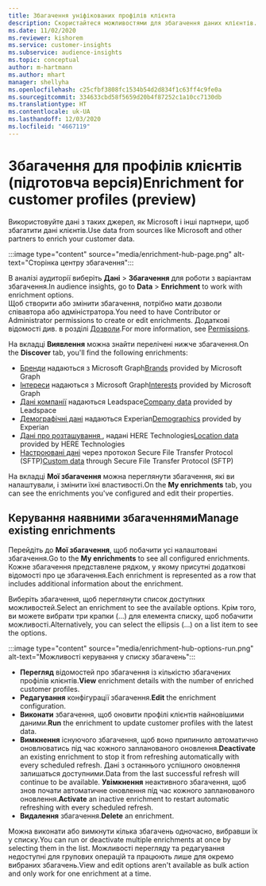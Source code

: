 ```yaml
---
title: Збагачення уніфікованих профілів клієнта
description: Скористайтеся можливостями для збагачення даних клієнтів.
ms.date: 11/02/2020
ms.reviewer: kishorem
ms.service: customer-insights
ms.subservice: audience-insights
ms.topic: conceptual
author: m-hartmann
ms.author: mhart
manager: shellyha
ms.openlocfilehash: c25cfbf3808fc1534b54d2d834f1c63ff4c9fe0a
ms.sourcegitcommit: 334633cbd58f5659d20b4f87252c1a10cc7130db
ms.translationtype: HT
ms.contentlocale: uk-UA
ms.lasthandoff: 12/03/2020
ms.locfileid: "4667119"
---
```

# <a name="enrichment-for-customer-profiles-preview"></a><span data-ttu-id="9795e-103">Збагачення для профілів клієнтів (підготовча версія)</span><span class="sxs-lookup"><span data-stu-id="9795e-103">Enrichment for customer profiles (preview)</span></span>

<span data-ttu-id="9795e-104">Використовуйте дані з таких джерел, як Microsoft і інші партнери, щоб збагатити дані клієнтів.</span><span class="sxs-lookup"><span data-stu-id="9795e-104">Use data from sources like Microsoft and other partners to enrich your customer data.</span></span>

:::image type="content" source="media/enrichment-hub-page.png" alt-text="Сторінка центру збагачення":::

<span data-ttu-id="9795e-106">В аналізі аудиторії виберіть **Дані** > **Збагачення** для роботи з варіантам збагачення.</span><span class="sxs-lookup"><span data-stu-id="9795e-106">In audience insights, go to **Data** > **Enrichment** to work with enrichment options.</span></span>    
<span data-ttu-id="9795e-107">Щоб створити або змінити збагачення, потрібно мати дозволи співавтора або адміністратора.</span><span class="sxs-lookup"><span data-stu-id="9795e-107">You need to have Contributor or Administrator permissions to create or edit enrichments.</span></span> <span data-ttu-id="9795e-108">Додаткові відомості див. в розділі [Дозволи](permissions.md).</span><span class="sxs-lookup"><span data-stu-id="9795e-108">For more information, see [Permissions](permissions.md).</span></span>

<span data-ttu-id="9795e-109">На вкладці **Виявлення** можна знайти перелічені нижче збагачення.</span><span class="sxs-lookup"><span data-stu-id="9795e-109">On the **Discover** tab, you'll find the following enrichments:</span></span>

- <span data-ttu-id="9795e-110">[Бренди](enrichment-microsoft-graph.md) надаються з Microsoft Graph</span><span class="sxs-lookup"><span data-stu-id="9795e-110">[Brands](enrichment-microsoft-graph.md) provided by Microsoft Graph</span></span>
- <span data-ttu-id="9795e-111">[Інтереси](enrichment-microsoft-graph.md) надаються з Microsoft Graph</span><span class="sxs-lookup"><span data-stu-id="9795e-111">[Interests](enrichment-microsoft-graph.md) provided by Microsoft Graph</span></span>
- <span data-ttu-id="9795e-112">[Дані компанії](enrichment-leadspace.md) надаються Leadspace</span><span class="sxs-lookup"><span data-stu-id="9795e-112">[Company data](enrichment-leadspace.md) provided by Leadspace</span></span>
- <span data-ttu-id="9795e-113">[Демографічні дані](enrichment-experian.md) надаються Experian</span><span class="sxs-lookup"><span data-stu-id="9795e-113">[Demographics](enrichment-experian.md) provided by Experian</span></span>
- <span data-ttu-id="9795e-114">[Дані про розташування ](enrichment-here.md), надані HERE Technologies</span><span class="sxs-lookup"><span data-stu-id="9795e-114">[Location data](enrichment-here.md) provided by HERE Technologies</span></span>
- <span data-ttu-id="9795e-115">[Настроювані дані](enrichment-SFTP-custom-import.md) через протокол Secure File Transfer Protocol (SFTP)</span><span class="sxs-lookup"><span data-stu-id="9795e-115">[Custom data](enrichment-SFTP-custom-import.md) through Secure File Transfer Protocol (SFTP)</span></span>

<span data-ttu-id="9795e-116">На вкладці **Мої збагачення** можна переглянути збагачення, які ви налаштували, і змінити їхні властивості.</span><span class="sxs-lookup"><span data-stu-id="9795e-116">On the **My enrichments** tab, you can see the enrichments you've configured and edit their properties.</span></span>

## <a name="manage-existing-enrichments"></a><span data-ttu-id="9795e-117">Керування наявними збагаченнями</span><span class="sxs-lookup"><span data-stu-id="9795e-117">Manage existing enrichments</span></span>

<span data-ttu-id="9795e-118">Перейдіть до **Мої збагачення**, щоб побачити усі налаштовані збагачення.</span><span class="sxs-lookup"><span data-stu-id="9795e-118">Go to the **My enrichments** to see all configured enrichments.</span></span> <span data-ttu-id="9795e-119">Кожне збагачення представлене рядком, у якому присутні додаткові відомості про це збагачення.</span><span class="sxs-lookup"><span data-stu-id="9795e-119">Each enrichment is represented as a row that includes additional information about the enrichment.</span></span>

<span data-ttu-id="9795e-120">Виберіть збагачення, щоб переглянути список доступних можливостей.</span><span class="sxs-lookup"><span data-stu-id="9795e-120">Select an enrichment to see the available options.</span></span> <span data-ttu-id="9795e-121">Крім того, ви можете вибрати три крапки (...) для елемента списку, щоб побачити можливості.</span><span class="sxs-lookup"><span data-stu-id="9795e-121">Alternatively, you can select the ellipsis (...) on a list item to see the options.</span></span>

:::image type="content" source="media/enrichment-hub-options-run.png" alt-text="Можливості керування у списку збагачень":::

- <span data-ttu-id="9795e-123">**Перегляд** відомостей про збагачення із кількістю збагачених профілів клієнтів.</span><span class="sxs-lookup"><span data-stu-id="9795e-123">**View** enrichment details with the number of enriched customer profiles.</span></span>
- <span data-ttu-id="9795e-124">**Редагування** конфігурації збагачення.</span><span class="sxs-lookup"><span data-stu-id="9795e-124">**Edit** the enrichment configuration.</span></span>
- <span data-ttu-id="9795e-125">**Виконати** збагачення, щоб оновити профілі клієнтів найновішими даними.</span><span class="sxs-lookup"><span data-stu-id="9795e-125">**Run** the enrichment to update customer profiles with the latest data.</span></span>
- <span data-ttu-id="9795e-126">**Вимкнення** існуючого збагачення, щоб воно припинило автоматично оновлюватись під час кожного запланованого оновлення.</span><span class="sxs-lookup"><span data-stu-id="9795e-126">**Deactivate** an existing enrichment to stop it from refreshing automatically with every scheduled refresh.</span></span> <span data-ttu-id="9795e-127">Дані з останнього успішного оновлення залишаться доступними.</span><span class="sxs-lookup"><span data-stu-id="9795e-127">Data from the last successful refresh will continue to be available.</span></span> <span data-ttu-id="9795e-128">**Увімкнення** неактивного збагачення, щоб знов почати автоматичне оновлення під час кожного запланованого оновлення.</span><span class="sxs-lookup"><span data-stu-id="9795e-128">**Activate** an inactive enrichment to restart automatic refreshing with every scheduled refresh.</span></span>
- <span data-ttu-id="9795e-129">**Видалення** збагачення.</span><span class="sxs-lookup"><span data-stu-id="9795e-129">**Delete** an enrichment.</span></span>

<span data-ttu-id="9795e-130">Можна виконати або вимкнути кілька збагачень одночасно, вибравши їх у списку.</span><span class="sxs-lookup"><span data-stu-id="9795e-130">You can run or deactivate multiple enrichments at once by selecting them in the list.</span></span> <span data-ttu-id="9795e-131">Можливості перегляду та редагування недоступні для групових операцій та працюють лише для окремо вибраних збагачень.</span><span class="sxs-lookup"><span data-stu-id="9795e-131">View and edit options aren't available as bulk action and only work for one enrichment at a time.</span></span>
